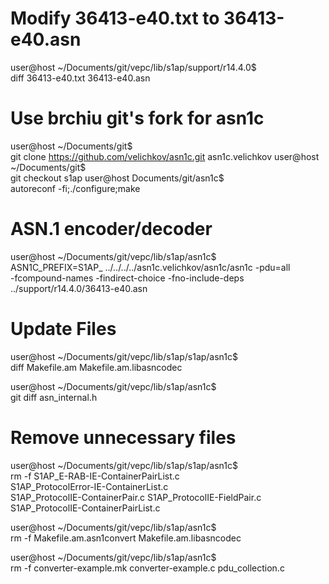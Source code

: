 Modify 36413-e40.txt to 36413-e40.asn
===========================================
user@host ~/Documents/git/vepc/lib/s1ap/support/r14.4.0$ \
    diff 36413-e40.txt 36413-e40.asn

Use brchiu git's fork for asn1c
===========================================
user@host ~/Documents/git$ \
    git clone https://github.com/velichkov/asn1c.git asn1c.velichkov
user@host ~/Documents/git$ \
    git checkout s1ap
user@host Documents/git/asn1c$ \
    autoreconf -fi;./configure;make

ASN.1 encoder/decoder
===========================================
user@host ~/Documents/git/vepc/lib/s1ap/asn1c$ \
    ASN1C_PREFIX=S1AP_ ../../../../asn1c.velichkov/asn1c/asn1c -pdu=all \
    -fcompound-names -findirect-choice -fno-include-deps \
    ../support/r14.4.0/36413-e40.asn

Update Files
===========================================
user@host ~/Documents/git/vepc/lib/s1ap/s1ap/asn1c$ \
    diff Makefile.am Makefile.am.libasncodec

user@host ~/Documents/git/vepc/lib/s1ap/asn1c$ \
    git diff asn_internal.h

Remove unnecessary files
===========================================
user@host ~/Documents/git/vepc/lib/s1ap/s1ap/asn1c$ \
    rm -f S1AP_E-RAB-IE-ContainerPairList.c \
    S1AP_ProtocolError-IE-ContainerList.c \
    S1AP_ProtocolIE-ContainerPair.c S1AP_ProtocolIE-FieldPair.c \
    S1AP_ProtocolIE-ContainerPairList.c

user@host ~/Documents/git/vepc/lib/s1ap/asn1c$ \
    rm -f Makefile.am.asn1convert Makefile.am.libasncodec

user@host ~/Documents/git/vepc/lib/s1ap/asn1c$ \
    rm -f converter-example.mk converter-example.c pdu_collection.c

